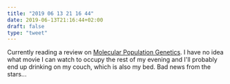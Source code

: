 ```yaml
---
title: "2019 06 13 21 16 44"
date: 2019-06-13T21:16:44+02:00
draft: false
type: "tweet"
---
```

Currently reading a review on [Molecular Population Genetics](https://www.genetics.org/content/205/3/1003). I have no idea what movie I can watch to occupy the rest of my evening and I'll probably end up drinking on my couch, which is also my bed. Bad news from the stars...
